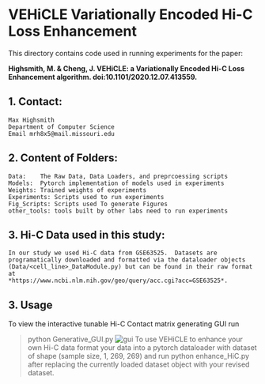 # VEHiCLE Variationally Encoded Hi-C Loss Enhancement

This directory contains code used in running experiments for the paper:

**Highsmith, M. & Cheng, J. VEHiCLE: a Variationally Encoded Hi-C Loss Enhancement algorithm. doi:10.1101/2020.12.07.413559.**

## 1. Contact:
	Max Highsmith
	Department of Computer Science
	Email mrh8x5@mail.missouri.edu

## 2. Content of Folders:
	Data:    The Raw Data, Data Loaders, and preprcoessing scripts
	Models:  Pytorch implementation of models used in experiments
	Weights: Trained weights of experiments
	Experiments: Scripts used to run experiments
	Fig_Scripts: Scripts used To generate Figures
	other_tools: tools built by other labs need to run experiments

## 3.   Hi-C Data used in this study:
	In our study we used Hi-C data from GSE63525.  Datasets are programatically downloaded and formatted via the dataloader objects (Data/<cell_line>_DataModule.py) but can be found in their raw format at
	*https://www.ncbi.nlm.nih.gov/geo/query/acc.cgi?acc=GSE63525*.


## 3. Usage
	
To view the interactive tunable Hi-C Contact matrix generating GUI run
> python Generative_GUI.py
![gui]("Utils/gui.png)
To use VEHiCLE to enhance your own Hi-C data format your data into a pytorch dataloader with dataset of shape (sample size, 1, 269, 269) and run
> python enhance_HiC.py 
after replacing the currently loaded dataset object with your revised dataset.




